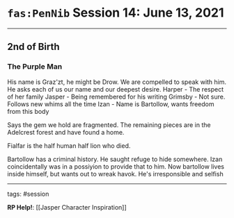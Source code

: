 # `fas:PenNib` Session 14: June 13, 2021
---

## 2nd of Birth

### The Purple Man
His name is Graz'zt, he might be Drow. We are compelled to speak with him. He asks each of us our name and our deepest desire.
Harper - The respect of her family
Jasper - Being remembered for his writing
Grimsby - Not sure. Follows new whims all the time
Izan - Name is Bartollow, wants freedom from this body

Says the gem we hold are fragmented. The remaining pieces are in the Adelcrest forest and have found a home.

Fialfar is the half human half lion who died.


Bartollow has a criminal history. He saught refuge to hide somewhere. Izan coincidentally was in a possiyion to provide that to him. Now bartollow lives inside himself, but wants out to wreak havok. He's irresponsible and selfish



---

tags: #session

**RP Help!**: [[Jasper Character Inspiration]]